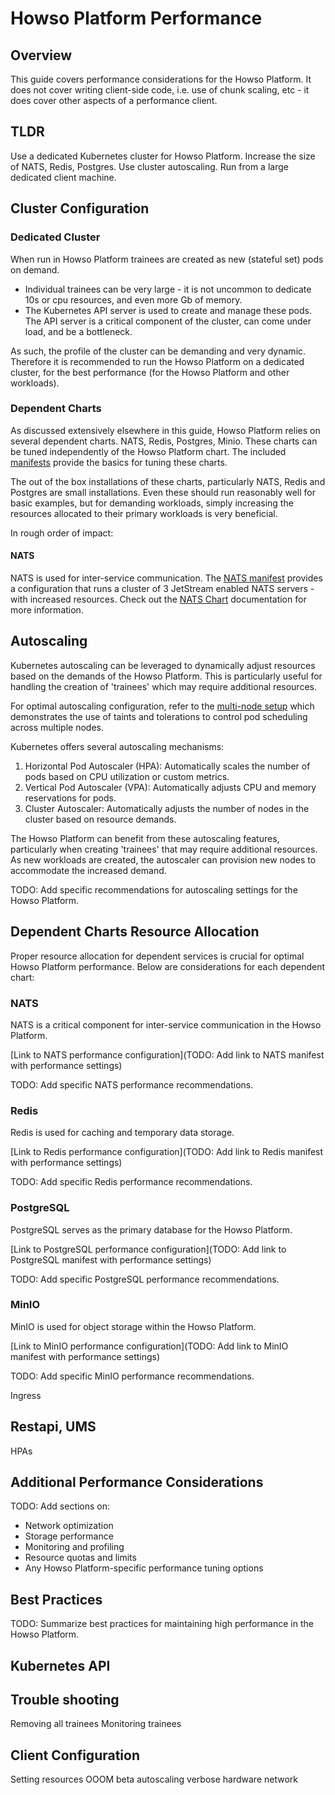# Howso Platform Performance

## Overview

This guide covers performance considerations for the Howso Platform.  It does not cover writing client-side code, i.e. use of chunk scaling, etc - it does cover other aspects of a performance client.

## TLDR
Use a dedicated Kubernetes cluster for Howso Platform.  Increase the size of NATS, Redis, Postgres.  Use cluster autoscaling.  Run from a large dedicated client machine.


## Cluster Configuration

### Dedicated Cluster

When run in Howso Platform trainees are created as new (stateful set) pods on demand.  
- Individual trainees can be very large - it is not uncommon to dedicate 10s or cpu resources, and even more Gb of memory.  
- The Kubernetes API server is used to create and manage these pods.  The API server is a critical component of the cluster, can come under load, and be a bottleneck.

As such, the profile of the cluster can be demanding and very dynamic.  Therefore it is recommended to run the Howso Platform on a dedicated cluster, for the best performance (for the Howso Platform and other workloads).


### Dependent Charts

As discussed extensively elsewhere in this guide, Howso Platform relies on several dependent charts.  NATS, Redis, Postgres, Minio.  These charts can be tuned independently of the Howso Platform chart.  The included [manifests](./manifests) provide the basics for tuning these charts.

The out of the box installations of these charts, particularly NATS, Redis and Postgres are small installations.  Even these should run reasonably well for basic examples, but for demanding workloads, simply increasing the resources allocated to their primary workloads is very beneficial. 

In rough order of impact:

#### NATS

NATS is used for inter-service communication.  The [NATS manifest](./manifests/nats.yaml) provides a configuration that runs a cluster of 3 JetStream enabled NATS servers - with increased resources.  Check out the [NATS Chart](https://github.com/nats-io/k8s/tree/main/helm/charts/nats) documentation for more information.


## Autoscaling

Kubernetes autoscaling can be leveraged to dynamically adjust resources based on the demands of the Howso Platform. This is particularly useful for handling the creation of 'trainees' which may require additional resources.

For optimal autoscaling configuration, refer to the [multi-node setup](../prereqs/README.md#multi-node-k3d-cluster) which demonstrates the use of taints and tolerations to control pod scheduling across multiple nodes.

Kubernetes offers several autoscaling mechanisms:

1. Horizontal Pod Autoscaler (HPA): Automatically scales the number of pods based on CPU utilization or custom metrics.
2. Vertical Pod Autoscaler (VPA): Automatically adjusts CPU and memory reservations for pods.
3. Cluster Autoscaler: Automatically adjusts the number of nodes in the cluster based on resource demands.

The Howso Platform can benefit from these autoscaling features, particularly when creating 'trainees' that may require additional resources. As new workloads are created, the autoscaler can provision new nodes to accommodate the increased demand.

TODO: Add specific recommendations for autoscaling settings for the Howso Platform.

## Dependent Charts Resource Allocation

Proper resource allocation for dependent services is crucial for optimal Howso Platform performance. Below are considerations for each dependent chart:

### NATS

NATS is a critical component for inter-service communication in the Howso Platform.

[Link to NATS performance configuration](TODO: Add link to NATS manifest with performance settings)

TODO: Add specific NATS performance recommendations.

### Redis

Redis is used for caching and temporary data storage.

[Link to Redis performance configuration](TODO: Add link to Redis manifest with performance settings)

TODO: Add specific Redis performance recommendations.

### PostgreSQL

PostgreSQL serves as the primary database for the Howso Platform.

[Link to PostgreSQL performance configuration](TODO: Add link to PostgreSQL manifest with performance settings)

TODO: Add specific PostgreSQL performance recommendations.

### MinIO

MinIO is used for object storage within the Howso Platform.

[Link to MinIO performance configuration](TODO: Add link to MinIO manifest with performance settings)

TODO: Add specific MinIO performance recommendations.

Ingress

## Restapi, UMS
HPAs

## Additional Performance Considerations

TODO: Add sections on:
- Network optimization
- Storage performance
- Monitoring and profiling
- Resource quotas and limits
- Any Howso Platform-specific performance tuning options

## Best Practices

TODO: Summarize best practices for maintaining high performance in the Howso Platform.


## Kubernetes API


## Trouble shooting

Removing all trainees
Monitoring trainees


## Client Configuration 

Setting resources
OOOM
beta autoscaling
verbose
hardware
network